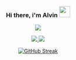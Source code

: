 <div id="header" align=center>
  <h3>Hi there, i'm Alvin <img src="https://user-images.githubusercontent.com/49791407/185825548-85fc32b8-e85e-49f1-a27b-4ce6f212d57d.gif" width=30px></img></h3> 
  
  ![](https://komarev.com/ghpvc/?username=AJM432&style=for-the-badge&color=blue)

  <div id="contact">
    <a href="mailto:alvinjosematthew@gmail.com">
      <img src="https://img.shields.io/badge/Gmail-D14836?style=for-the-badge&logo=gmail&logoColor=white"></img>
    </a>
    <a href="https://alvinmatthew.com">  
      <img src="https://img.shields.io/static/v1?label=Portfolio&message=%3C%3E&color=brightgreen&style=for-the-badge"></img>
    </a>
  </div>

[![GitHub Streak](https://github-readme-streak-stats.herokuapp.com?user=AJM432&theme=onedark&hide_border=true)](https://git.io/streak-stats)

</div>
